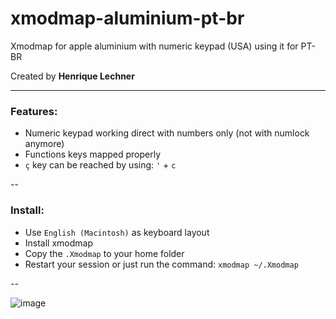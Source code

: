 # xmodmap-aluminium-pt-br
Xmodmap for apple aluminium with numeric keypad (USA) using it for PT-BR

Created by **Henrique Lechner**

---

### Features:

- Numeric keypad working direct with numbers only (not with numlock anymore)
- Functions keys mapped properly
- `ç` key can be reached by using: `'` + `c`

--

### Install:
- Use `English (Macintosh)` as keyboard layout
- Install xmodmap
- Copy the `.Xmodmap` to your home folder
- Restart your session or just run the command: `xmodmap ~/.Xmodmap`

--

![image](https://raw.githubusercontent.com/hlechner/xmodmap-aluminium-pt-br/master/keyboard.png)
